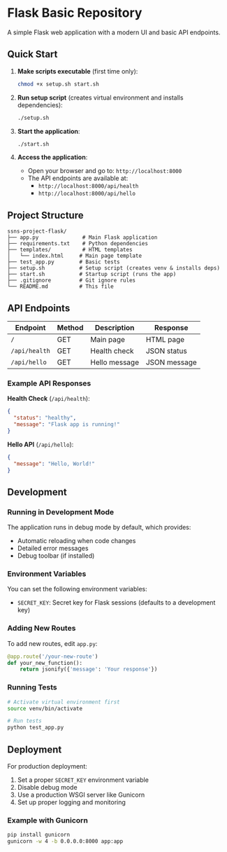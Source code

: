 # Flask Basic Repository

A simple Flask web application with a modern UI and basic API endpoints.


## Quick Start

1. **Make scripts executable** (first time only):
   ```bash
   chmod +x setup.sh start.sh
   ```

2. **Run setup script** (creates virtual environment and installs dependencies):
   ```bash
   ./setup.sh
   ```

3. **Start the application**:
   ```bash
   ./start.sh
   ```

4. **Access the application**:
   - Open your browser and go to: `http://localhost:8000`
   - The API endpoints are available at:
     - `http://localhost:8000/api/health`
     - `http://localhost:8000/api/hello`

## Project Structure

```
ssns-project-flask/
├── app.py              # Main Flask application
├── requirements.txt    # Python dependencies
├── templates/          # HTML templates
│   └── index.html     # Main page template
├── test_app.py        # Basic tests
├── setup.sh           # Setup script (creates venv & installs deps)
├── start.sh           # Startup script (runs the app)
├── .gitignore         # Git ignore rules
└── README.md          # This file
```

## API Endpoints

| Endpoint | Method | Description | Response |
|----------|--------|-------------|----------|
| `/` | GET | Main page | HTML page |
| `/api/health` | GET | Health check | JSON status |
| `/api/hello` | GET | Hello message | JSON message |

### Example API Responses

**Health Check** (`/api/health`):
```json
{
  "status": "healthy",
  "message": "Flask app is running!"
}
```

**Hello API** (`/api/hello`):
```json
{
  "message": "Hello, World!"
}
```

## Development

### Running in Development Mode

The application runs in debug mode by default, which provides:
- Automatic reloading when code changes
- Detailed error messages
- Debug toolbar (if installed)

### Environment Variables

You can set the following environment variables:

- `SECRET_KEY`: Secret key for Flask sessions (defaults to a development key)

### Adding New Routes

To add new routes, edit `app.py`:

```python
@app.route('/your-new-route')
def your_new_function():
    return jsonify({'message': 'Your response'})
```

### Running Tests

```bash
# Activate virtual environment first
source venv/bin/activate

# Run tests
python test_app.py
```

## Deployment

For production deployment:

1. Set a proper `SECRET_KEY` environment variable
2. Disable debug mode
3. Use a production WSGI server like Gunicorn
4. Set up proper logging and monitoring

### Example with Gunicorn

```bash
pip install gunicorn
gunicorn -w 4 -b 0.0.0.0:8000 app:app
```